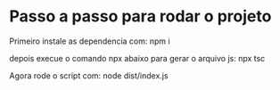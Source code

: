 # Passo a passo para rodar o projeto

Primeiro instale as dependencia com:
npm i 

depois execue o comando npx abaixo para gerar o arquivo js:
npx tsc

Agora rode o script com:
node dist/index.js

